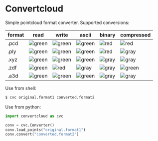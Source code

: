 # Convertcloud

Simple pointcloud format converter. Supported conversions:


|format|read|write|ascii|binary|compressed|
|------|----|------|----|------|----------|
| .pcd |![green]|![green]|![green]|![red]|![red]|
| .ply |![green]|![green]|![green]|![red]|![gray]|
| .xyz |![green]|![green]|![green]|![gray]|![gray]|
| .zdf |![green]|![red]|![gray]|![gray]|![green]|
| .a3d |![green]|![green]|![green]|![gray]|![gray]|

Use from shell: 
```sh
$ cvc original.format1 converted.format2 
```

Use from python:
```python
import convertcloud as cvc

conv = cvc.Converter()
conv.load_points("original.format1")
conv.convert("converted.format2")
```
[green]: https://via.placeholder.com/20/36b023/?text=+
[red]: https://via.placeholder.com/20/f03c15/?text=+
[gray]: https://via.placeholder.com/20/c4c4c4/?text=+

